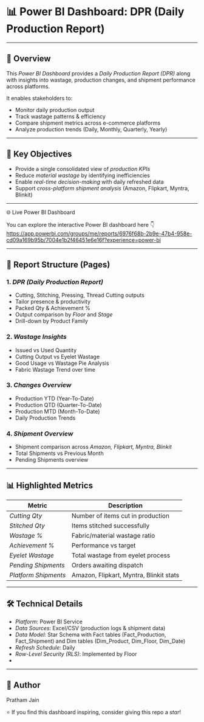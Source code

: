 # 📊 Power BI Dashboard: DPR (Daily Production Report)
---

## 📌 Overview
This *Power BI Dashboard* provides a *Daily Production Report (DPR)* along with insights into wastage, production changes, and shipment performance across platforms.  

It enables stakeholders to:  
- Monitor daily production output  
- Track wastage patterns & efficiency  
- Compare shipment metrics across e-commerce platforms  
- Analyze production trends (Daily, Monthly, Quarterly, Yearly)  

---

## 🎯 Key Objectives
- Provide a single consolidated view of *production KPIs*  
- Reduce *material wastage* by identifying inefficiencies  
- Enable *real-time decision-making* with daily refreshed data  
- Support *cross-platform shipment analysis* (Amazon, Flipkart, Myntra, Blinkit)

---
🌐 Live Power BI Dashboard

You can explore the interactive Power BI dashboard here 👇    https://app.powerbi.com/groups/me/reports/6976f68b-2b9e-47b4-958e-cd09a169b95b/7004e1b2f46451e6e16f?experience=power-bi

---

## 📂 Report Structure (Pages)

### 1. *DPR (Daily Production Report)*
- Cutting, Stitching, Pressing, Thread Cutting outputs  
- Tailor presence & productivity  
- Packed Qty & Achievement %  
- Output comparison by *Floor* and *Stage*  
- Drill-down by Product Family  

### 2. *Wastage Insights*
- Issued vs Used Quantity  
- Cutting Output vs Eyelet Wastage  
- Good Usage vs Wastage Pie Analysis  
- Fabric Wastage Trend over time  

### 3. *Changes Overview*
- Production YTD (Year-To-Date)  
- Production QTD (Quarter-To-Date)  
- Production MTD (Month-To-Date)  
- Daily Production Trends  

### 4. *Shipment Overview*
- Shipment comparison across *Amazon, Flipkart, Myntra, Blinkit*  
- Total Shipments vs Previous Month  
- Pending Shipments overview  

---

## 📊 Highlighted Metrics
| Metric | Description |
|--------|-------------|
| *Cutting Qty* | Number of items cut in production |
| *Stitched Qty* | Items stitched successfully |
| *Wastage %* | Fabric/material wastage ratio |
| *Achievement %* | Performance vs target |
| *Eyelet Wastage* | Total wastage from eyelet process |
| *Pending Shipments* | Orders awaiting dispatch |
| *Platform Shipments* | Amazon, Flipkart, Myntra, Blinkit stats |

---

## 🛠 Technical Details
- *Platform*: Power BI Service  
- *Data Sources*: Excel/CSV (production logs & shipment data)  
- *Data Model*: Star Schema with Fact tables (Fact_Production, Fact_Shipment) and Dim tables (Dim_Product, Dim_Floor, Dim_Date)  
- *Refresh Schedule*: Daily  
- *Row-Level Security (RLS)*: Implemented by Floor
- 
---

## 👤 Author
 Pratham Jain

⭐ If you find this dashboard inspiring, consider giving this repo a *star*!
